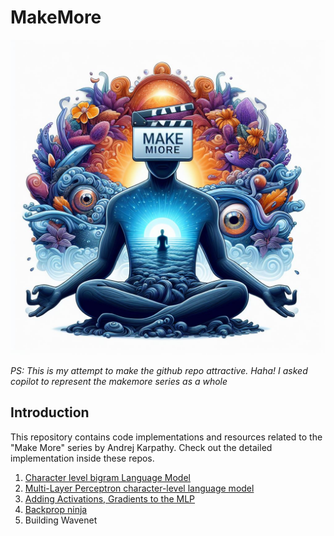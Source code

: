 # MakeMore

![makemore](misc/makemore.jpeg)

*PS: This is my attempt to make the github repo attractive. Haha! I asked copilot to represent the makemore series as a whole*

## Introduction
This repository contains code implementations and resources related to the "Make More" series by Andrej Karpathy. Check out the detailed implementation inside these repos.
1. [Character level bigram Language Model](bigram)
2. [Multi-Layer Perceptron character-level language model](mlp-character-level)
3. [Adding Activations, Gradients to the MLP](batch_norm)
4. [Backprop ninja](backprop_ninja)
5. Building Wavenet